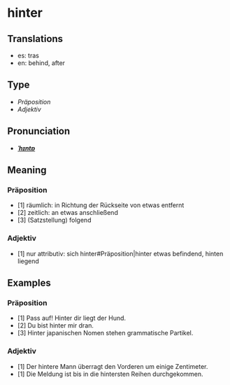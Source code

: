 # hinter
## Translations
- es: tras
- en: behind, after
## Type
- _Präposition_
- _Adjektiv_
## Pronunciation
- **_[ˈhɪntɐ](https://commons.wikimedia.org/wiki/File:De-hinter.ogg)_**
## Meaning
### Präposition
- [1] räumlich: in Richtung der Rückseite von etwas entfernt
- [2] zeitlich: an etwas anschließend
- [3] (Satzstellung) folgend
### Adjektiv
- [1] nur attributiv: sich hinter#Präposition|hinter etwas befindend, hinten liegend
## Examples
### Präposition
- [1] Pass auf! Hinter dir liegt der Hund.
- [2] Du bist hinter mir dran.
- [3] Hinter japanischen Nomen stehen grammatische Partikel.
### Adjektiv
- [1] Der hintere Mann überragt den Vorderen um einige Zentimeter.
- [1] Die Meldung ist bis in die hintersten Reihen durchgekommen.
